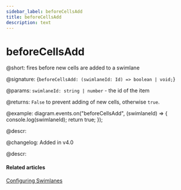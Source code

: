 ```yaml
---
sidebar_label: beforeCellsAdd
title: beforeCellsAdd 
description: text
---
```


# beforeCellsAdd

@short: fires before new cells are added to a swimlane

@signature: {`beforeCellsAdd: (swimlaneId: Id) => boolean | void;`}

@params:
`swimlaneId: string | number` - the id of the item

@returns:
`False` to prevent adding of new cells, otherwise `true`.

@example:
diagram.events.on("beforeCellsAdd", (swimlaneId) => {
    console.log(swimlaneId);
    return true;
});

@descr:

@changelog:
Added in v4.0

@descr:
#### Related articles

[Configuring Swimlanes](../../../swimlanes/index/)
